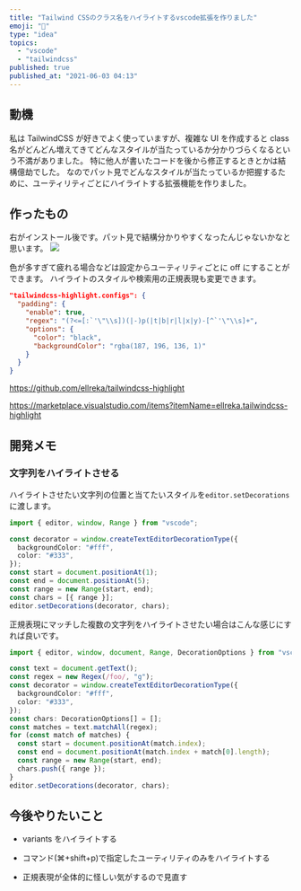 ```yaml
---
title: "Tailwind CSSのクラス名をハイライトするvscode拡張を作りました"
emoji: "💨"
type: "idea"
topics:
  - "vscode"
  - "tailwindcss"
published: true
published_at: "2021-06-03 04:13"
---
```


## 動機

私は TailwindCSS が好きでよく使っていますが、複雑な UI を作成すると class 名がどんどん増えてきてどんなスタイルが当たっているか分かりづらくなるという不満がありました。
特に他人が書いたコードを後から修正するときとかは結構億劫でした。
なのでパット見でどんなスタイルが当たっているか把握するために、ユーティリティごとにハイライトする拡張機能を作りました。

## 作ったもの

右がインストール後です。パット見で結構分かりやすくなったんじゃないかなと思います。
![](https://storage.googleapis.com/zenn-user-upload/6981dcdadad62ef05ec7ccfa.png)

色が多すぎて疲れる場合などは設定からユーティリティごとに off にすることができます。
ハイライトのスタイルや検索用の正規表現も変更できます。

```json
"tailwindcss-highlight.configs": {
  "padding": {
    "enable": true,
    "regex": "(?<=[:`'\"\\s])(|-)p(|t|b|r|l|x|y)-[^`'\"\\s]+",
    "options": {
      "color": "black",
      "backgroundColor": "rgba(187, 196, 136, 1)"
    }
  }
}
```

<https://github.com/ellreka/tailwindcss-highlight>

<https://marketplace.visualstudio.com/items?itemName=ellreka.tailwindcss-highlight>

## 開発メモ

### 文字列をハイライトさせる

ハイライトさせたい文字列の位置と当てたいスタイルを`editor.setDecorations`に渡します。

```typescript
import { editor, window, Range } from "vscode";

const decorator = window.createTextEditorDecorationType({
  backgroundColor: "#fff",
  color: "#333",
});
const start = document.positionAt(1);
const end = document.positionAt(5);
const range = new Range(start, end);
const chars = [{ range }];
editor.setDecorations(decorator, chars);
```

正規表現にマッチした複数の文字列をハイライトさせたい場合はこんな感じにすれば良いです。

```typescript
import { editor, window, document, Range, DecorationOptions } from "vscode";

const text = document.getText();
const regex = new Regex(/foo/, "g");
const decorator = window.createTextEditorDecorationType({
  backgroundColor: "#fff",
  color: "#333",
});
const chars: DecorationOptions[] = [];
const matches = text.matchAll(regex);
for (const match of matches) {
  const start = document.positionAt(match.index);
  const end = document.positionAt(match.index + match[0].length);
  const range = new Range(start, end);
  chars.push({ range });
}
editor.setDecorations(decorator, chars);
```

## 今後やりたいこと

- variants をハイライトする

- コマンド(⌘+shift+p)で指定したユーティリティのみをハイライトする

- 正規表現が全体的に怪しい気がするので見直す
